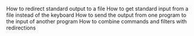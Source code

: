 How to redirect standard output to a file
How to get standard input from a file instead of the keyboard
How to send the output from one program to the input of another program
How to combine commands and filters with redirections
